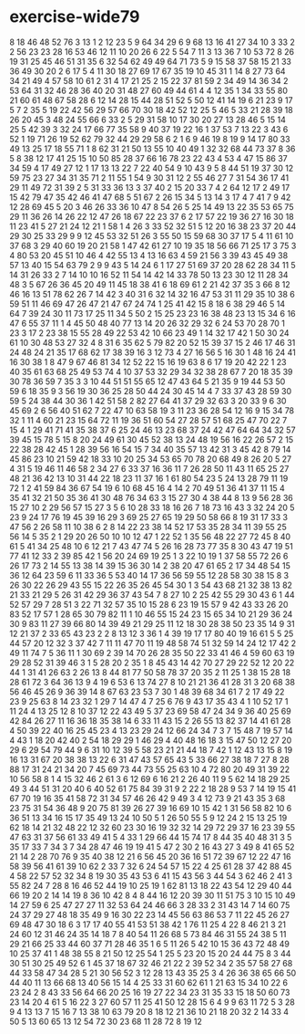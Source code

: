 # exercise-wide79
8
18
46
48
52
76
3
13
1
2
12
23
5
9
64
34
29
6
9
68
13
16
41
27
34
10
3
33
2
2
56
23
23
28
16
53
46
12
11
10
20
26
6
22
5
54
7
11
3
13
36
7
10
53
72
8
26
19
31
25
45
46
51
31
35
6
32
54
62
49
49
64
71
73
5
9
15
58
37
58
15
21
33
36
49
30
20
2
6
17
5
4
11
30
18
27
69
17
67
35
19
10
45
31
1
14
8
27
73
64
34
21
49
4
57
58
10
61
2
31
4
17
21
25
2
15
22
37
81
59
2
34
49
14
36
34
2
53
64
31
32
46
28
36
40
20
31
48
27
60
49
44
61
4
4
12
35
1
34
33
55
80
21
60
61
48
67
58
28
6
12
14
28
15
44
28
51
52
5
50
12
41
14
19
6
21
23
9
17
5
7
2
35
5
19
22
42
56
29
57
66
70
30
18
42
52
12
25
5
46
5
33
21
28
39
18
26
20
45
3
48
24
55
66
6
33
2
5
29
31
58
10
17
30
20
27
13
28
46
5
15
14
25
5
42
39
3
32
24
17
66
77
35
58
9
40
37
19
22
16
1
37
53
7
13
22
3
43
6
52
1
19
71
26
19
52
62
79
32
44
29
29
58
6
2
1
6
9
46
19
8
19
9
14
17
80
33
49
13
25
17
18
55
71
1
8
62
31
21
50
13
55
10
40
49
1
32
32
68
44
73
37
8
36
5
8
38
12
17
41
25
15
10
50
85
28
37
66
16
78
23
22
43
4
53
4
47
15
86
37
34
59
4
17
49
27
12
1
17
13
13
22
7
22
40
54
9
10
43
9
5
8
44
51
19
37
30
12
59
75
23
27
34
31
35
71
2
11
55
1
54
9
30
31
12
2
55
46
27
7
31
54
36
17
41
29
11
49
72
31
39
2
5
31
33
36
13
3
37
40
2
15
20
33
7
4
2
64
12
17
2
49
17
15
42
79
47
35
42
46
41
47
68
5
51
67
2
26
15
34
5
13
14
3
17
4
7
41
7
9
42
12
28
69
45
5
20
3
46
26
33
36
10
47
8
54
26
5
25
14
49
13
22
35
53
65
75
29
11
36
26
14
26
22
12
47
26
18
67
22
23
37
6
2
17
57
22
19
36
27
16
30
18
11
23
41
5
27
21
24
12
21
1
58
1
4
26
3
33
52
32
51
5
12
20
16
38
23
37
20
44
29
30
25
33
29
9
9
12
45
53
32
51
26
3
55
50
15
59
68
30
37
17
5
4
11
61
10
37
68
3
29
40
60
19
20
21
58
1
47
42
61
27
10
19
35
18
56
66
71
25
17
3
75
3
4
80
53
20
45
51
10
46
4
42
55
13
4
13
16
63
4
59
21
56
3
39
43
45
49
38
57
13
40
15
54
63
79
2
9
9
43
5
14
24
6
1
17
27
51
69
37
20
28
62
28
34
11
5
14
31
26
33
2
7
14
10
10
16
52
11
54
14
42
14
33
78
50
13
23
30
12
11
28
34
48
3
5
67
26
36
45
20
49
11
45
18
38
41
6
18
69
61
2
21
42
37
35
3
66
8
12
46
16
13
51
78
62
26
7
14
42
3
40
31
6
32
14
32
16
47
53
31
11
29
35
10
38
6
59
51
11
46
69
47
26
47
21
47
67
24
74
1
25
41
42
15
8
18
6
38
29
46
5
14
64
7
39
24
30
11
73
17
25
11
34
5
50
2
15
25
23
23
16
38
48
23
13
15
34
6
16
47
6
55
37
11
1
4
45
50
48
40
77
13
14
20
26
32
29
32
6
24
53
70
28
70
1
23
3
17
2
23
38
15
55
28
49
22
53
42
10
66
23
49
1
14
32
17
42
1
50
30
24
61
10
30
48
53
27
32
4
8
31
6
35
62
5
79
82
20
52
15
39
37
15
2
46
17
46
31
24
48
24
21
35
17
68
62
17
38
39
16
3
12
73
4
27
16
56
5
16
30
1
48
16
24
41
16
30
38
1
8
47
9
67
46
81
34
12
52
22
15
16
19
63
8
6
17
19
20
42
22
1
23
40
35
61
63
68
25
49
53
74
4
10
37
53
32
29
34
32
38
28
67
7
20
18
35
39
30
78
36
59
7
35
3
3
10
44
51
51
55
65
12
47
43
64
5
21
35
9
19
44
53
50
59
6
18
35
9
3
56
19
30
36
25
28
50
44
24
30
45
14
4
7
33
37
43
28
59
30
59
5
24
38
44
30
36
1
42
51
58
2
82
27
64
41
37
29
32
63
3
20
33
9
6
30
45
69
2
6
56
40
51
62
7
22
47
10
63
58
19
3
11
23
36
28
54
12
16
9
15
34
78
32
1
11
4
60
21
23
15
64
72
11
19
36
51
60
54
27
28
57
51
68
25
47
70
22
7
15
4
1
29
41
71
41
35
38
37
6
25
24
46
13
23
68
37
24
42
47
64
64
34
32
57
39
45
15
78
5
15
8
20
24
49
61
30
45
52
38
13
24
48
19
56
16
22
26
57
2
15
22
38
28
42
45
1
28
39
56
16
54
15
7
34
40
35
57
13
42
31
3
45
42
8
79
14
45
86
23
10
21
59
42
18
33
10
20
25
34
53
65
70
78
20
68
49
8
26
20
5
27
4
31
5
19
46
11
46
58
2
34
27
6
33
37
16
36
11
7
26
28
50
11
43
11
65
25
27
48
21
36
42
13
10
31
44
22
18
23
11
37
16
1
61
80
54
23
5
24
13
28
79
11
19
72
1
2
41
59
84
36
67
54
19
6
10
68
45
16
4
14
2
70
49
51
36
41
37
11
15
4
35
41
32
21
50
35
36
41
30
48
76
34
63
3
15
27
30
4
38
44
8
13
9
56
28
36
15
27
10
2
29
56
57
15
27
3
5
6
10
28
33
18
16
26
7
18
73
16
43
3
32
24
20
5
23
9
24
17
76
19
45
39
16
29
3
69
25
27
65
19
29
50
58
66
8
19
31
17
33
3
47
56
2
26
58
11
10
38
6
2
8
14
22
23
38
14
52
17
53
35
28
34
11
39
55
25
56
14
5
35
2
1
29
20
26
50
10
10
12
47
1
22
52
1
35
56
48
22
27
72
45
8
40
61
5
41
34
25
48
10
6
12
21
7
43
47
74
5
26
16
28
73
77
35
8
30
43
47
19
51
77
41
12
33
2
39
85
42
1
56
20
24
69
19
25
1
3
22
10
19
1
37
58
55
72
26
6
26
17
73
2
14
55
13
38
14
39
15
36
30
14
2
38
20
47
61
65
2
17
34
48
54
15
36
12
64
23
59
6
11
33
36
5
53
40
14
17
36
56
59
55
12
28
58
30
38
15
8
3
26
30
22
26
29
43
55
15
22
26
35
26
45
54
30
1
3
54
43
68
21
32
38
13
82
21
33
21
29
5
26
31
42
29
36
37
43
54
7
8
27
10
2
25
42
55
29
30
43
6
1
44
52
57
29
7
28
51
3
22
71
32
57
35
10
15
28
6
23
19
15
57
9
42
43
33
26
20
83
52
17
57
1
28
65
30
79
82
11
1
10
46
55
15
24
23
15
65
34
10
21
29
36
24
30
9
83
11
27
39
66
80
14
39
49
21
29
25
11
12
18
30
28
38
50
23
35
14
9
31
12
21
37
2
33
65
43
23
2
2
8
13
12
3
36
1
4
39
19
17
17
80
40
19
16
61
5
5
25
44
57
20
12
32
3
37
42
7
11
11
47
70
11
19
48
58
74
51
32
59
14
24
12
17
42
2
49
11
74
7
5
36
11
1
30
69
2
39
14
70
26
28
35
50
22
33
41
46
4
59
60
63
19
29
28
52
31
39
46
3
1
5
28
20
2
35
1
8
45
43
14
42
70
27
29
22
52
12
20
22
44
1
31
41
26
63
2
26
13
8
44
81
77
50
58
78
37
20
35
2
11
25
1
38
15
28
18
28
61
72
3
64
36
13
9
4
19
6
53
6
13
74
27
8
10
21
21
36
41
28
31
3
20
68
38
56
46
45
26
9
36
39
14
8
67
63
23
53
7
30
1
48
39
68
34
61
7
2
17
49
22
23
9
25
63
8
14
23
32
1
29
7
14
47
4
7
25
6
76
9
43
17
35
43
4
1
10
52
17
1
11
24
4
13
25
12
8
10
37
12
22
43
49
5
37
23
69
58
47
24
34
9
36
40
25
69
42
84
26
27
11
16
36
18
35
38
14
6
33
11
43
15
2
26
55
13
82
37
14
41
61
28
4
50
39
22
40
16
25
45
23
4
13
23
29
24
12
66
24
34
7
3
7
15
48
7
19
57
14
4
43
1
18
20
42
40
2
54
18
29
29
1
46
29
4
40
48
16
18
3
15
47
50
12
27
20
29
6
29
54
79
44
9
6
31
10
12
39
5
58
23
21
21
44
18
7
42
1
12
43
13
15
8
19
16
13
31
67
20
38
38
13
22
6
31
47
43
57
65
43
5
33
66
27
38
18
7
27
8
28
88
17
31
24
21
34
20
7
45
69
73
44
73
55
25
63
10
4
72
80
20
49
31
39
22
10
56
58
8
1
4
15
32
46
2
61
3
6
12
69
6
16
21
2
26
40
11
9
5
62
14
18
29
25
49
3
44
51
31
20
40
6
40
52
61
75
84
39
31
9
2
22
2
18
28
9
53
7
14
19
15
41
67
70
19
16
35
41
58
72
31
34
57
46
26
42
9
49
3
4
12
73
9
21
43
35
3
68
23
75
31
54
36
48
9
20
75
81
39
26
27
39
16
69
10
15
42
1
31
56
58
82
10
6
36
51
13
34
16
15
17
35
49
13
24
10
50
5
1
26
50
55
5
9
12
24
2
15
13
25
19
62
18
14
21
32
48
22
12
32
60
23
30
16
19
32
32
14
29
72
29
37
16
23
39
55
47
63
31
37
56
61
33
49
41
5
4
33
1
29
66
44
15
74
17
8
44
35
40
48
31
3
5
35
17
33
7
34
3
7
34
28
47
46
19
19
41
5
47
2
30
2
16
43
27
3
49
8
41
65
52
21
14
2
28
70
76
9
35
40
38
12
21
6
56
45
20
36
16
51
72
39
67
12
22
47
16
58
39
56
41
61
39
10
62
2
33
7
32
6
24
54
57
15
22
4
25
61
28
37
42
88
45
4
58
22
57
52
32
34
8
19
30
35
43
53
6
41
15
43
56
3
44
54
3
62
46
2
41
3
55
82
24
7
28
8
16
46
52
44
19
10
25
19
1
62
81
13
18
22
43
54
12
29
40
44
66
19
20
2
14
14
19
8
36
10
42
8
4
8
44
16
12
20
39
30
11
51
75
3
10
15
10
49
14
27
59
6
25
47
27
27
11
32
53
64
24
46
66
3
28
33
2
31
43
14
7
14
60
75
24
37
29
27
48
18
35
49
9
16
30
22
23
14
45
56
63
86
53
7
11
22
45
26
27
69
48
47
30
18
6
3
17
17
40
55
41
53
51
38
42
1
76
11
25
4
22
8
46
21
3
21
24
60
12
31
46
24
35
14
18
7
8
40
54
11
26
68
5
73
84
46
31
55
24
38
5
11
29
21
66
25
33
44
60
37
71
28
46
35
1
6
5
11
26
5
42
10
15
36
43
72
48
49
10
25
37
41
1
48
38
55
8
21
50
12
25
54
1
25
5
23
20
15
20
24
44
75
8
3
44
30
51
30
25
49
52
6
1
45
37
18
67
32
46
21
22
2
39
52
34
2
35
57
58
27
68
44
33
58
47
34
28
5
21
30
56
52
3
12
28
13
43
35
25
3
4
26
36
38
65
66
50
44
40
11
13
66
68
13
40
56
15
14
4
25
33
31
60
62
61
1
21
63
15
34
10
22
6
23
24
2
8
43
33
56
64
66
20
25
16
19
27
22
34
23
31
35
33
15
18
50
60
73
23
14
20
4
61
5
16
22
3
27
60
57
11
25
41
50
12
28
15
6
4
9
9
63
11
72
5
3
28
9
4
13
13
7
15
16
7
13
38
10
63
79
20
8
18
12
21
36
10
21
18
20
32
2
14
33
4
50
5
13
60
65
13
12
54
72
30
23
68
11
28
72
8
19
12
